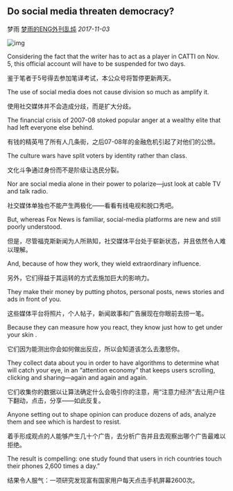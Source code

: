 ## Do social media threaten democracy?

梦雨 [梦雨的ENG外刊乱炖](javascript:void(0);) *2017-11-03*



![img](https://mmbiz.qpic.cn/mmbiz_jpg/u5sX6u5jDzPmgFcccicW4oXyZJ3wiaF8k49PPiaWTbSboZyS85gS25pEI95VdvyeCDWfSAkw53ssg30nk5dUBcZjA/640?wx_fmt=jpeg&tp=webp&wxfrom=5&wx_lazy=1&wx_co=1)

Considering the fact that the writer has to act as a player in CATTI on Nov. 5, this official account will have to be suspended for two days.

鉴于笔者于5号得去参加笔译考试，本公众号将暂停更新两天。

The use of social media does not cause division so much as amplify it. 

使用社交媒体并不会造成分歧，而是扩大分歧。

The financial crisis of 2007-08 stoked popular anger at a wealthy elite that had left everyone else behind.

有钱的精英甩了所有人几条街，之后07-08年的金融危机引起了对他们的公愤。

The culture wars have split voters by identity rather than class.

文化斗争通过身份而不是阶级让选民分裂。

Nor are social media alone in their power to polarize—just look at cable TV and talk radio.

社交媒体单独也不能产生两极化——看看有线电视和脱口秀吧。

But, whereas Fox News is familiar, social-media platforms are new and still poorly understood.

但是，尽管福克斯新闻为人所熟知，社交媒体平台处于崭新状态，并且依然令人难以理解。

And, because of how they work, they wield extraordinary influence.

另外，它们得益于其运转的方式去施加巨大的影响力。

They make their money by putting photos, personal posts, news stories and ads in front of you.

这些媒体平台将照片，个人帖子，新闻故事和广告展现在你眼前去捞一笔。

 Because they can measure how you react, they know just how to get under your skin .

它们因为能测出你会如何做出反应，所以会知道该怎么去激怒你。

They collect data about you in order to have algorithms to determine what will catch your eye, in an “attention economy” that keeps users scrolling, clicking and sharing—again and again and again.

它们收集你的数据以让算法确定什么会吸引你的注意，用“注意力经济”去让用户往下翻动，点击，分享——如此反复。

Anyone setting out to shape opinion can produce dozens of ads, analyze them and see which is hardest to resist.

着手形成观点的人能够产生几十个广告，去分析广告并且去观察出哪个广告最难以拒绝。

The result is compelling: one study found that users in rich countries touch their phones 2,600 times a day.”

结果令人服气：一项研究发现富有国家用户每天点击手机屏幕2600次。









